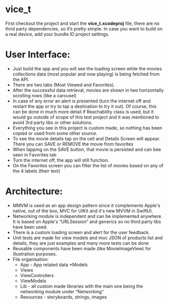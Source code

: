 # vice_t

First checkout the project and start the **vice_t.xcodeproj** file, there are no third party dependencies, so it’s pretty simple. In case you want to build on a real device, add your bundle ID project settings. 

# User Interface:
* Just build the app and you will see the loading screen while the movies collections data (most popular and now playing) is being fetched from the API. 
* There are two tabs (Most Viewed and Favorites).
* After the successful data retrieval, movies are shown in two horizontally scrolling rows (like a carousel) 
* In case of any error an alert is presented (turn the internet off and restart the app or try to tap a destination to try it out). Of course, this can be done in much more detail if Reachability class is used, but it would go outside of scope of this test project and it was mentioned to avoid 3rd party libs or other solutions. 
* Everything you see in this project is custom made, so nothing has been copied or used from some other source. 
* To see the movie details tap on the cell and Details Screen will appear. There you can SAVE or REMOVE the movie from favorites
*  When tapping on the SAVE button, that movie is persisted and can bee seen in Favorites tab
* Turn the internet off, the app will still function.
* On the Favorites screen you can filter the list of movies based on any of the 4 labels (their text)

# Architecture:
* MMVM is used as an app design pattern since it complements Apple's native, out of the box, MVC for UIKit and it's new MVVM in SwiftUI.
* Networking module is independent and can be implemented anywhere. It is based on Apple's “URLSession” and generics so no third party libs have been used.
* There is a custom loading screen and alert for the user feedback. 
* Unit tests are made for view models and moc JSON of products list and details, they are just examples and many more tests can be done
* Reusable components have been made (like MovieImageView) for illustration purposes. 
* File organisation: 
    * App - App related data 
     *Models
    * Views
    * ViewControllers
    * ViewModels
    * Lib - all custom made libraries with the main one being the networking module under “Networking” 
    * Resources - storyboards, strings, images
